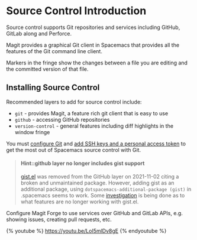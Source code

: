 # Source Control Introduction

Source control supports Git repositories and services including GitHub, GitLab along and Perforce.

Magit provides a graphical Git client in Spacemacs that provides all the features of the Git command line client.

Markers in the fringe show the changes between a file you are editing and the committed version of that file.

## Installing Source Control

Recommended layers to add for source control include:

* `git` - provides Magit, a feature rich git client that is easy to use
* `github` - accessing GitHub repositories
* `version-control` - general features including diff highlights in the window fringe

You must [configure Git](git-configuration.md) and [add SSH keys and a personal access token](source-code/github-configuration.md) to get the most out of Spacemacs source control with Git.

> #### Hint::github layer no longer includes gist support
> [gist.el](http://github.com/defunkt/gist.el) was removed from the GitHub layer on 2021-11-02 citing a broken and unmaintained package.  However, adding gist as an additional package, using `dotspacemacs-additional-package (gist)` in .spacemacs seems to work.  Some [investigation](https://github.com/syl20bnr/spacemacs/issues/15183) is being done as to what features are no longer working with gist.el.

Configure Magit Forge to use services over GitHub and GitLab APIs, e.g. showing issues, creating pull requests, etc.

{% youtube %}
https://youtu.be/LoI5mlDv8gE
{% endyoutube %}

